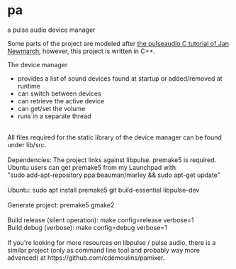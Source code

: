 # pa
a pulse audio device manager

Some parts of the project are modeled after [the pulseaudio C tutorial of Jan Newmarch](https://jan.newmarch.name/LinuxSound/Sampled/PulseAudio/#heading_toc_j_17), 
however, this project is written in C++. 

The device manager
 * provides a list of sound devices found at startup or added/removed at runtime
 * can switch between devices
 * can retrieve the active device
 * can get/set the volume
 * runs in a separate thread
 <br>
 All files required for the static library of the device manager can be found under lib/src.<br>
 <br>
Dependencies: The project links against libpulse. premake5 is required. Ubuntu users can get premake5 from my Launchpad with <br>
"sudo add-apt-repository ppa:beauman/marley && sudo apt-get update"<br>
<br>
Ubuntu: sudo apt install premake5 git build-essential libpulse-dev<br>
<br>
Generate project: premake5 gmake2<br>
<br>
Build release (silent operation): make config=release verbose=1 <br>
Build debug (verbose): make config=debug verbose=1 <br>
<br>
If you're looking for more resources on libpulse / pulse audio, there is a similar project (only as command line tool and probably way more advanced) at https://github.com/cdemoulins/pamixer.
